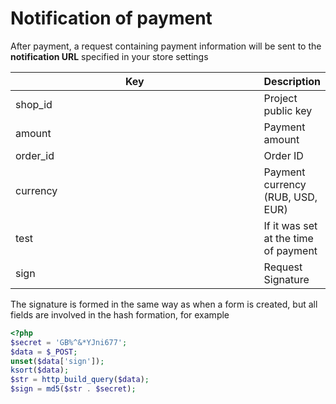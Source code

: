 # Notification of payment

After payment, a request containing payment information will be sent to the **notification URL** specified in your store settings

<table><thead><tr><th width="412">Key</th><th>Description</th></tr></thead><tbody><tr><td>shop_id</td><td>Project public key</td></tr><tr><td>amount</td><td>Payment amount</td></tr><tr><td>order_id</td><td>Order ID</td></tr><tr><td>currency</td><td>Payment currency (RUB, USD, EUR)</td></tr><tr><td>test</td><td>If it was set at the time of payment</td></tr><tr><td>sign</td><td>Request Signature</td></tr></tbody></table>

The signature is formed in the same way as when a form is created, but all fields are involved in the hash formation, for example

```php
<?php 
$secret = 'GB%^&*YJni677';
$data = $_POST;
unset($data['sign']);
ksort($data);
$str = http_build_query($data);
$sign = md5($str . $secret);
```
